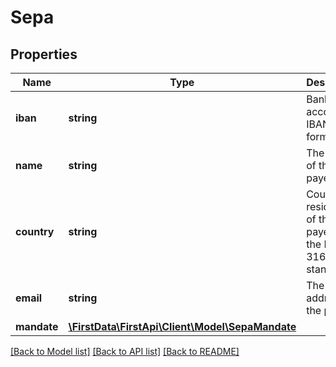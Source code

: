 # Sepa

## Properties
Name | Type | Description | Notes
------------ | ------------- | ------------- | -------------
**iban** | **string** | Bank account in IBAN format. | 
**name** | **string** | The name of the payer. | 
**country** | **string** | Country of residence of the payer using the ISO 3166 standard. | 
**email** | **string** | The email address of the payer. | [optional] 
**mandate** | [**\FirstData\FirstApi\Client\Model\SepaMandate**](SepaMandate.md) |  | 

[[Back to Model list]](../README.md#documentation-for-models) [[Back to API list]](../README.md#documentation-for-api-endpoints) [[Back to README]](../README.md)


